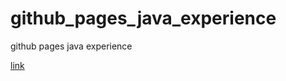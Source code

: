 # github_pages_java_experience
github pages java experience

[link](https://kepocnhh.github.io/github_pages_java_experience)
